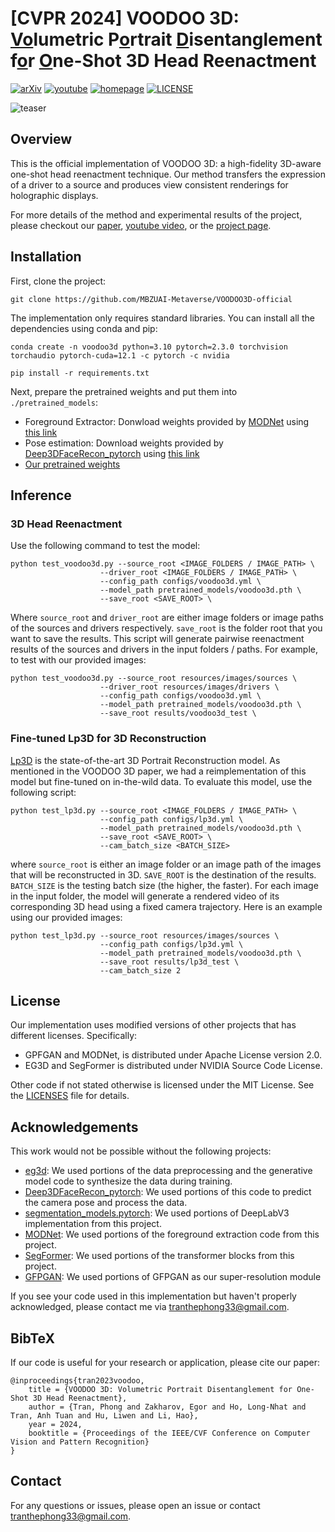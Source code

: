 # [CVPR 2024] VOODOO 3D: <ins>Vo</ins>lumetric P<ins>o</ins>rtrait <ins>D</ins>isentanglement f<ins>o</ins>r <ins>O</ins>ne-Shot 3D Head Reenactment

[![arXiv](https://img.shields.io/badge/arXiv-2312.04651-red?logo=arxiv&logoColor=red)](https://arxiv.org/abs/2312.04651)
[![youtube](https://img.shields.io/badge/video-Youtube-white?logo=youtube&logoColor=red)](https://arxiv.org/abs/2312.04651)
[![homepage](https://img.shields.io/badge/project-Homepage-orange?logo=Homepage&logoColor=orange)](https://arxiv.org/abs/2312.04651)
[![LICENSE](https://img.shields.io/badge/license-MIT-blue?logo=C&logoColor=blue)](https://github.com/MBZUAI-Metaverse/VOODOO3D-official/LICENSE)

![teaser](./resources/github_readme/teaser.gif)

## Overview
This is the official implementation of VOODOO 3D: a high-fidelity 3D-aware one-shot head reenactment technique. Our method transfers the expression of a driver to a source and produces view consistent renderings for holographic displays.

For more details of the method and experimental results of the project, please checkout our [paper](https://arxiv.org/abs/2312.04651), [youtube video](https://www.youtube.com/watch?v=Gu3oPG0_BaE), or the [project page](https://p0lyfish.github.io/voodoo3d/).

## Installation
First, clone the project:
```
git clone https://github.com/MBZUAI-Metaverse/VOODOO3D-official
```
The implementation only requires standard libraries. You can install all the dependencies using conda and pip:
```
conda create -n voodoo3d python=3.10 pytorch=2.3.0 torchvision torchaudio pytorch-cuda=12.1 -c pytorch -c nvidia

pip install -r requirements.txt
```

Next, prepare the pretrained weights and put them into `./pretrained_models`:
- Foreground Extractor: Donwload weights provided by [MODNet](https://github.com/ZHKKKe/MODNet) using [this link](https://drive.google.com/file/d/1mcr7ALciuAsHCpLnrtG_eop5-EYhbCmz/view?usp=drive_link)
- Pose estimation: Download weights provided by [Deep3DFaceRecon_pytorch](https://github.com/sicxu/Deep3DFaceRecon_pytorch) using [this link](https://mbzuaiac-my.sharepoint.com/:u:/g/personal/the_tran_mbzuai_ac_ae/EXlLGrp1Km1EkhObscL8r18BwI39MEq-4QLHb5MQMN0egw?e=gNfQI9)
- [Our pretrained weights](https://mbzuaiac-my.sharepoint.com/:u:/g/personal/the_tran_mbzuai_ac_ae/ETxx3EQF6QFPkviUD9ivk6EBmdVrE8_0j8qtIi59ThkBBQ?e=UkSCh2)

## Inference
### 3D Head Reenactment
Use the following command to test the model:
```
python test_voodoo3d.py --source_root <IMAGE_FOLDERS / IMAGE_PATH> \
                    --driver_root <IMAGE_FOLDERS / IMAGE_PATH> \
                    --config_path configs/voodoo3d.yml \
                    --model_path pretrained_models/voodoo3d.pth \
                    --save_root <SAVE_ROOT> \
```
Where `source_root` and `driver_root` are either image folders or image paths of the sources and drivers respectively. `save_root` is the folder root that you want to save the results. This script will generate pairwise reenactment results of the sources and drivers in the input folders / paths. For example, to test with our provided images:
```
python test_voodoo3d.py --source_root resources/images/sources \
                    --driver_root resources/images/drivers \
                    --config_path configs/voodoo3d.yml \
                    --model_path pretrained_models/voodoo3d.pth \
                    --save_root results/voodoo3d_test \
```
### Fine-tuned Lp3D for 3D Reconstruction
[Lp3D](https://research.nvidia.com/labs/nxp/lp3d/) is the state-of-the-art 3D Portrait Reconstruction model. As mentioned in the VOODOO 3D paper, we had a reimplementation of this model but fine-tuned on in-the-wild data. To evaluate this model, use the following script:
```
python test_lp3d.py --source_root <IMAGE_FOLDERS / IMAGE_PATH> \
                    --config_path configs/lp3d.yml \
                    --model_path pretrained_models/voodoo3d.pth \
                    --save_root <SAVE_ROOT> \
                    --cam_batch_size <BATCH_SIZE>
```
where `source_root` is either an image folder or an image path of the images that will be reconstructed in 3D. `SAVE_ROOT` is the destination of the results. `BATCH_SIZE` is the testing batch size (the higher, the faster). For each image in the input folder, the model will generate a rendered video of its corresponding 3D head using a fixed camera trajectory. Here is an example using our provided images:
```
python test_lp3d.py --source_root resources/images/sources \
                    --config_path configs/lp3d.yml \
                    --model_path pretrained_models/voodoo3d.pth \
                    --save_root results/lp3d_test \
                    --cam_batch_size 2
```

## License

Our implementation uses modified versions of other projects that has different licenses. Specifically:
- GPFGAN and MODNet,  is distributed under Apache License version 2.0.
- EG3D and SegFormer is distributed under NVIDIA Source Code License.

Other code if not stated otherwise is licensed under the MIT License. See the [LICENSES](LICENSES) file for details.

## Acknowledgements
This work would not be possible without the following projects:

- [eg3d](https://github.com/NVlabs/eg3d): We used portions of the data preprocessing and the generative model code to synthesize the data during training.
- [Deep3DFaceRecon_pytorch](https://github.com/sicxu/Deep3DFaceRecon_pytorch): We used portions of this code to predict the camera pose and process the data.
- [segmentation_models.pytorch](https://github.com/qubvel/segmentation_models.pytorch): We used portions of DeepLabV3 implementation from this project.
- [MODNet](https://github.com/ZHKKKe/MODNet): We used portions of the foreground extraction code from this project.
- [SegFormer](https://github.com/NVlabs/SegFormer): We used portions of the transformer blocks from this project.
- [GFPGAN](https://github.com/TencentARC/GFPGAN): We used portions of GFPGAN as our super-resolution module

If you see your code used in this implementation but haven't properly acknowledged, please contact me via [tranthephong33@gmail.com](tranthephong33@gmail.com).

## BibTeX
If our code is useful for your research or application, please cite our paper:
```
@inproceedings{tran2023voodoo,
	title = {VOODOO 3D: Volumetric Portrait Disentanglement for One-Shot 3D Head Reenactment},
	author = {Tran, Phong and Zakharov, Egor and Ho, Long-Nhat and Tran, Anh Tuan and Hu, Liwen and Li, Hao},
	year = 2024,
	booktitle = {Proceedings of the IEEE/CVF Conference on Computer Vision and Pattern Recognition}
}
```

## Contact
For any questions or issues, please open an issue or contact [tranthephong33@gmail.com](mailto:tranthephong33@gmail.com).

